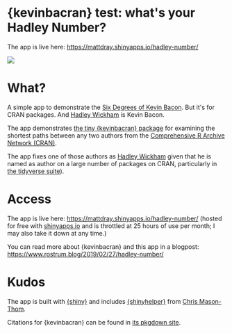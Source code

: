 # {kevinbacran} test: what's your Hadley Number?

The app is live here: https://mattdray.shinyapps.io/hadley-number/

![](https://raw.githubusercontent.com/matt-dray/hadley-number/master/img/hadley-number.gif)

# What?

A simple app to demonstrate the [Six Degrees of Kevin Bacon](https://en.wikipedia.org/wiki/Six_Degrees_of_Kevin_Bacon). But it's for CRAN packages. And [Hadley Wickham](http://hadley.nz/) is Kevin Bacon.

The app demonstrates [the tiny {kevinbacran} package](https://matt-dray.github.io/kevinbacran/) for examining the shortest paths between any two authors from the [Comprehensive R Archive Network (CRAN)](https://cran.r-project.org/).

The app fixes one of those authors as [Hadley Wickham](http://hadley.nz/) given that he is named as author on a large number of packages on CRAN, particularly in [the tidyverse suite](https://www.tidyverse.org/)).

# Access

The app is live here: https://mattdray.shinyapps.io/hadley-number/ (hosted for free with [shinyapps.io](http://www.shinyapps.io/) and is throttled at 25 hours of use per month; I may also take it down at any time.)

You can read more about {kevinbacran} and this app in a blogpost: https://www.rostrum.blog/2019/02/27/hadley-number/

# Kudos

The app is built with [{shiny}](http://www.shinyapps.io/) and includes [{shinyhelper}](https://cran.r-project.org/package=shinyhelper ) from [Chris Mason-Thom](https://github.com/cwthom).

Citations for {kevinbacran} can be found in [its pkgdown site](https://matt-dray.github.io/kevinbacran/).